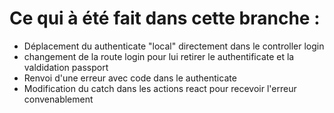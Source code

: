 # Ce qui à été fait dans cette branche :

+ Déplacement du authenticate "local" directement dans le controller login
+ changement de la route login pour lui retirer le authentificate et la valdidation passport
+ Renvoi d'une erreur avec code dans le authenticate
+ Modification du catch dans les actions react pour recevoir l'erreur convenablement
